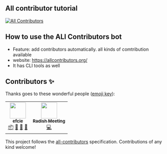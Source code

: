## All contributor tutorial

<!-- ALL-CONTRIBUTORS-BADGE:START - Do not remove or modify this section -->
[![All Contributors](https://img.shields.io/badge/all_contributors-2-orange.svg?style=flat-square)](#contributors-)
<!-- ALL-CONTRIBUTORS-BADGE:END -->

## How to use the ALl Contributors bot
* Feature: add contributors automatically. all kinds of comtribution available
* website: https://allcontributors.org/
* It has CLI tools as well

## Contributors ✨

Thanks goes to these wonderful people ([emoji key](https://allcontributors.org/docs/en/emoji-key)):

<!-- ALL-CONTRIBUTORS-LIST:START - Do not remove or modify this section -->
<!-- prettier-ignore-start -->
<!-- markdownlint-disable -->
<table>
  <tr>
    <td align="center"><a href="http://www.efcie.org"><img src="https://avatars2.githubusercontent.com/u/59324399?v=4" width="50px;" alt=""/><br /><sub><b>efcie</b></sub></a><br /><a href="#platform-efcie" title="Packaging/porting to new platform">📦</a> <a href="#question-efcie" title="Answering Questions">💬</a> <a href="https://github.com/WeileiZeng/tutorial/issues?q=author%3Aefcie" title="Bug reports">🐛</a> <a href="https://github.com/WeileiZeng/tutorial/pulls?q=is%3Apr+reviewed-by%3Aefcie" title="Reviewed Pull Requests">👀</a></td>
    <td align="center"><a href="http://weileizeng.com"><img src="https://avatars1.githubusercontent.com/u/19247589?v=4" width="50px;" alt=""/><br /><sub><b>Radish Meeting</b></sub></a><br /><a href="https://github.com/WeileiZeng/tutorial/commits?author=WeileiZeng" title="Code">💻</a></td>
  </tr>
</table>

<!-- markdownlint-enable -->
<!-- prettier-ignore-end -->
<!-- ALL-CONTRIBUTORS-LIST:END -->

This project follows the [all-contributors](https://github.com/all-contributors/all-contributors) specification. Contributions of any kind welcome!
